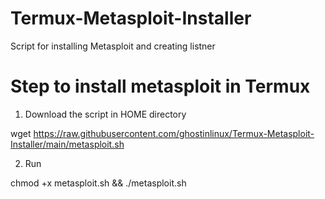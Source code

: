 # Termux-Metasploit-Installer
Script for installing Metasploit and creating listner

# Step to install metasploit in Termux

1. Download the script in HOME directory

wget https://raw.githubusercontent.com/ghostinlinux/Termux-Metasploit-Installer/main/metasploit.sh

2. Run 

chmod +x metasploit.sh && ./metasploit.sh
